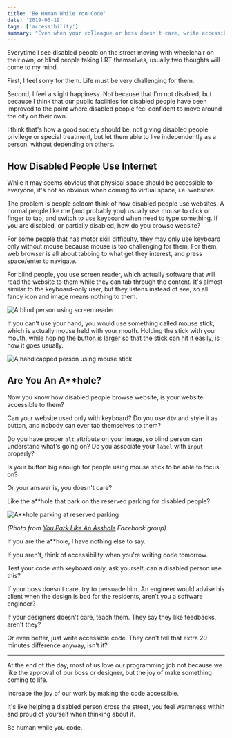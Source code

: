 ```yaml
---
title: 'Be Human While You Code'
date: '2019-03-19'
tags: ['accessibility']
summary: "Even when your colleague or boss doesn't care, write accessible code. Because you can. Because you should. Because you're human, and you care about other human too."
---
```


Everytime I see disabled people on the street moving with wheelchair on their own, or blind people taking LRT themselves, usually two thoughts will come to my mind.

First, I feel sorry for them. Life must be very challenging for them.

Second, I feel a slight happiness. Not because that I'm not disabled, but because I think that our public facilities for disabled people have been improved to the point where disabled people feel confident to move around the city on their own.

I think that's how a good society should be, not giving disabled people privilege or special treatment, but let them able to live independently as a person, without depending on others.

## How Disabled People Use Internet

While it may seems obvious that physical space should be accessible to everyone, it's not so obvious when coming to virtual space, i.e. websites.

The problem is people seldom think of how disabled people use websites. A normal people like me (and probably you) usually use mouse to click or finger to tap, and switch to use keyboard when need to type something. If you are disabled, or partially disabled, how do you browse website?

For some people that has motor skill difficulty, they may only use keyboard only without mouse because mouse is too challenging for them. For them, web browser is all about tabbing to what get they interest, and press space/enter to navigate.

For blind people, you use screen reader, which actually software that will read the website to them while they can tab through the content. It's almost similar to the keyboard-only user, but they listens instead of see, so all fancy icon and image means nothing to them.

![A blind person using screen reader](https://res.cloudinary.com/djzsjzasg/image/upload/v1618671294/malcolm-kee/screen-reader_yznx85.jpg)

If you can't use your hand, you would use something called mouse stick, which is actually mouse held with your mouth. Holding the stick with your mouth, while hoping the button is larger so that the stick can hit it easily, is how it goes usually.

![A handicapped person using mouse stick](https://res.cloudinary.com/djzsjzasg/image/upload/v1618671294/malcolm-kee/mouse-stick_ewkn3b.jpg)

## Are You An A\*\*hole?

Now you know how disabled people browse website, is your website accessible to them?

Can your website used only with keyboard? Do you use `div` and style it as button, and nobody can ever tab themselves to them?

Do you have proper `alt` attribute on your image, so blind person can understand what's going on? Do you associate your `label` with `input` properly?

Is your button big enough for people using mouse stick to be able to focus on?

Or your answer is, you doesn't care?

Like the a\*\*hole that park on the reserved parking for disabled people?

![A**hole parking at reserved parking](https://res.cloudinary.com/djzsjzasg/image/upload/v1618671294/malcolm-kee/asshole-parking_yxzvca.jpg)

_(Photo from [You Park Like An Asshole](https://www.facebook.com/groups/betterMalaysia/) Facebook group)_

If you are the a\*\*hole, I have nothing else to say.

If you aren't, think of accessibility when you're writing code tomorrow.

Test your code with keyboard only, ask yourself, can a disabled person use this?

If your boss doesn't care, try to persuade him. An engineer would advise his client when the design is bad for the residents, aren't you a software engineer?

If your designers doesn't care, teach them. They say they like feedbacks, aren't they?

Or even better, just write accessible code. They can't tell that extra 20 minutes difference anyway, isn't it?

<hr />

At the end of the day, most of us love our programming job not because we like the approval of our boss or designer, but the joy of make something coming to life.

Increase the joy of our work by making the code accessible.

It's like helping a disabled person cross the street, you feel warmness within and proud of yourself when thinking about it.

Be human while you code.

